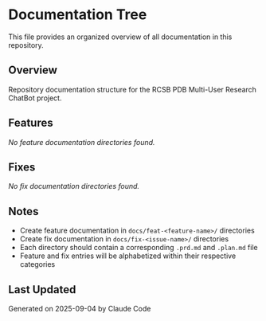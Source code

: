 # Documentation Tree

This file provides an organized overview of all documentation in this repository.

## Overview

Repository documentation structure for the RCSB PDB Multi-User Research ChatBot project.

## Features

*No feature documentation directories found.*

## Fixes  

*No fix documentation directories found.*

## Notes

- Create feature documentation in `docs/feat-<feature-name>/` directories
- Create fix documentation in `docs/fix-<issue-name>/` directories  
- Each directory should contain a corresponding `.prd.md` and `.plan.md` file
- Feature and fix entries will be alphabetized within their respective categories

## Last Updated

Generated on 2025-09-04 by Claude Code